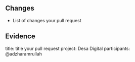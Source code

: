 ## Changes

- List of changes your pull request

## Evidence
title: title your pull request
project: Desa Digital
participants: @adzharamrullah